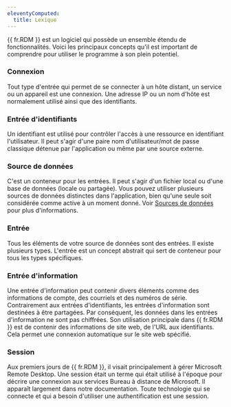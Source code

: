 ```yaml
---
eleventyComputed:
  title: Lexique
---
```

{{ fr.RDM }} est un logiciel qui possède un ensemble étendu de fonctionnalités. Voici les principaux concepts qu'il est important de comprendre pour utiliser le programme à son plein potentiel.

### Connexion

Tout type d'entrée qui permet de se connecter à un hôte distant, un service ou un appareil est une connexion. Une adresse IP ou un nom d'hôte est normalement utilisé ainsi que des identifiants.

### Entrée d'identifiants

Un identifiant est utilisé pour contrôler l'accès à une ressource en identifiant l'utilisateur. Il peut s'agir d'une paire nom d'utilisateur/mot de passe classique détenue par l'application ou même par une source externe.

### Source de données

C'est un conteneur pour les entrées. Il peut s'agir d'un fichier local ou d'une base de données (locale ou partagée). Vous pouvez utiliser plusieurs sources de données distinctes dans l'application, bien qu'une seule soit considérée comme active à un moment donné. Voir [Sources de données](/rdm/mac/data-sources/) pour plus d'informations.

### Entrée

Tous les éléments de votre source de données sont des entrées. Il existe plusieurs types. L'entrée est un concept abstrait qui sert de conteneur pour tous les types spécifiques.

### Entrée d'information

Une entrée d'information peut contenir divers éléments comme des informations de compte, des courriels et des numéros de série. Contrairement aux entrées d'identifiants, les entrées d'information sont destinées à être partagées. Par conséquent, les données dans les entrées d'information ne sont pas chiffrées. Son utilisation principale dans {{ fr.RDM }} est de contenir des informations de site web, de l'URL aux identifiants. Cela permet une connexion automatique sur le site web spécifié.

### Session

Aux premiers jours de {{ fr.RDM }}, il visait principalement à gérer Microsoft Remote Desktop. Une session était un terme qui était utilisé à l'époque pour décrire une connexion aux services Bureau à distance de Microsoft. Il apparaît largement dans notre documentation. Toute technologie qui se connecte et qui a besoin d'utiliser une authentification est une session.

